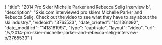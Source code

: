 {
    "title": "2014 Pro Skier Michelle Parker and Rebecca Selig Interview b",
    "description": "Skis.com interviewed pro skiers Michelle Parker and Rebecca Selig. Check out the video to see what they have to say about the ski industry.",
    "videoid": "3765533",
    "date_created": "1411361092",
    "date_modified": "1418181997",
    "type": "captivate",
    "layout": "video",
    "url": "\/v\/2014-pro-skier-michelle-parker-and-rebecca-selig-interview-b\/3765533"
}